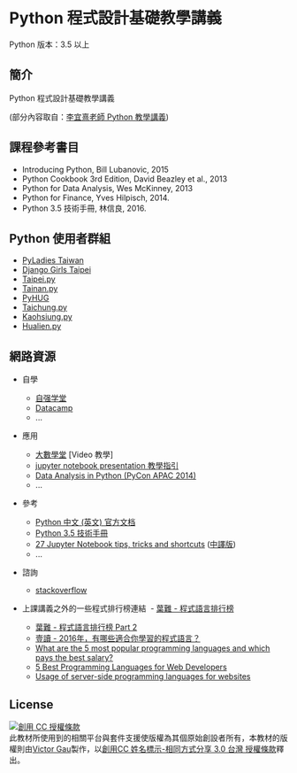<!-- title: Python 程式設計基礎教學講義 -->
<!-- subtitle: 版本號：v1.0 -->

# Python 程式設計基礎教學講義

Python 版本：3.5 以上

## 簡介

Python 程式設計基礎教學講義

(部分內容取自：[李宜熹老師 Python 教學講義](https://github.com/eclee/QF20161108/))

## 課程參考書目

* Introducing Python, Bill Lubanovic, 2015
* Python Cookbook 3rd Edition, David Beazley et al., 2013
* Python for Data Analysis, Wes McKinney, 2013
* Python for Finance, Yves Hilpisch, 2014. 
* Python 3.5 技術手冊, 林信良, 2016.

## Python 使用者群組

* [PyLadies Taiwan](http://www.meetup.com/PyLadiesTW/)
* [Django Girls Taipei](http://djangogirls.org/taipei)
* [Taipei.py](http://www.meetup.com/Taipei-py/)
* [Tainan.py](http://www.meetup.com/Tainan-py-Python-Tainan-User-Group/)
* [PyHUG](http://www.meetup.com/pythonhug/)
* [Taichung.py](http://www.meetup.com/Taichung-Python-Meetup/)
* [Kaohsiung.py](http://www.meetup.com/Kaohsiung-Python-Meetup)
* [Hualien.py](http://www.meetup.com/Hualien-Py/)

## 網路資源

* 自學
    - [自强学堂](http://www.ziqiangxuetang.com/python/python-tutorial.html)
    - [Datacamp](https://www.datacamp.com/getting-started?step=2&track=python)
    - ...

* 應用
    - [大數學堂](http://www.largitdata.com/course_list/) [Video 教學]
    - [jupyter notebook presentation 教學指引](https://www.youtube.com/watch?v=EOpcxy0RA1A)
    - [Data Analysis in Python (PyCon APAC 2014)](https://www.youtube.com/watch?v=L43pEDyUN8I)
    - ...

* 參考
    - [Python 中文 (英文) 官方文档](http://python.usyiyi.cn/)
    - [Python 3.5 技術手冊](http://openhome.cc/Gossip/CodeData/PythonTutorial/)
    - [27 Jupyter Notebook tips, tricks and shortcuts](https://www.dataquest.io/blog/jupyter-notebook-tips-tricks-shortcuts/) ([中譯版](http://www.liuchengxu.org/pelican-blog/jupyter-notebook-tips.html))
    - ...

* 諮詢
    - [stackoverflow](http://stackoverflow.com/questions/tagged/python)

* 上課講義之外的一些程式排行榜連結
  - [葉難 - 程式語言排行榜](http://yehnan.blogspot.tw/2016/07/blog-post.html)
  - [葉難 - 程式語言排行榜 Part 2](http://yehnan.blogspot.tw/2017/02/part-2.html)
  - [壹讀 - 2016年，有哪些適合你學習的程式語言？](https://read01.com/mLmB7P.html)
  - [What are the 5 most popular programming languages and which pays the best salary?](http://www.cbronline.com/news/internet-of-things/what-are-the-5-most-popular-programming-languages-and-which-pays-the-best-salary-4973423/)
  - [5 Best Programming Languages for Web Developers](http://www.fromdev.com/2013/09/Best-Programming-Languages-Web-Development.html)
  - [Usage of server-side programming languages for websites](https://w3techs.com/technologies/overview/programming_language/all)

## License

<a rel="license" href="http://creativecommons.org/licenses/by-sa/3.0/tw/"><img alt="創用 CC 授權條款" style="border-width:0" src="https://i.creativecommons.org/l/by-sa/3.0/tw/88x31.png" /></a><br /><span xmlns:dct="http://purl.org/dc/terms/" href="http://purl.org/dc/dcmitype/Text" property="dct:title" rel="dct:type">此教材所使用到的相關平台與套件支援使版權為其個原始創設者所有，本教材的版權則</span>由<a xmlns:cc="http://creativecommons.org/ns#" href="https://github.com/victorgau/QF20170311/" property="cc:attributionName" rel="cc:attributionURL">Victor Gau</a>製作，以<a rel="license" href="http://creativecommons.org/licenses/by-sa/3.0/tw/">創用CC 姓名標示-相同方式分享 3.0 台灣 授權條款</a>釋出。
